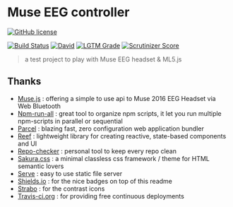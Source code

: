 # Muse EEG controller

[![GitHub license](https://img.shields.io/github/license/shuunen/muse-ml5.svg?color=informational)](https://github.com/Shuunen/muse-ml5/blob/master/LICENSE)

[![Build Status](https://travis-ci.org/Shuunen/muse-ml5.svg?branch=master)](https://travis-ci.org/Shuunen/muse-ml5)
[![David](https://img.shields.io/david/shuunen/muse-ml5.svg)](https://david-dm.org/shuunen/muse-ml5)
[![LGTM Grade](https://img.shields.io/lgtm/grade/javascript/github/Shuunen/muse-ml5.svg)](https://lgtm.com/projects/g/Shuunen/muse-ml5)
[![Scrutinizer Score](https://scrutinizer-ci.com/g/Shuunen/muse-ml5/badges/quality-score.png?b=master)](https://scrutinizer-ci.com/g/Shuunen/muse-ml5)

> a test project to play with Muse EEG headset & ML5.js

## Thanks

- [Muse.js](https://github.com/urish/muse-js) : offering a simple to use api to Muse 2016 EEG Headset via Web Bluetooth
- [Npm-run-all](https://github.com/mysticatea/npm-run-all) : great tool to organize npm scripts, it let you run multiple npm-scripts in parallel or sequential
- [Parcel](https://github.com/parcel-bundler/parcel) : blazing fast, zero configuration web application bundler
- [Reef](https://reefjs.com) : lightweight library for creating reactive, state-based components and UI
- [Repo-checker](https://github.com/Shuunen/repo-checker) : personal tool to keep every repo clean
- [Sakura.css](https://oxal.org/projects/sakura) : a minimal classless css framework / theme for HTML semantic lovers
- [Serve](https://github.com/vercel/serve) : easy to use static file server
- [Shields.io](https://shields.io) : for the nice badges on top of this readme
- [Strabo](https://www.iconfinder.com/icons/71526/contrast_icon) : for the contrast icons
- [Travis-ci.org](https://travis-ci.org) : for providing free continuous deployments
